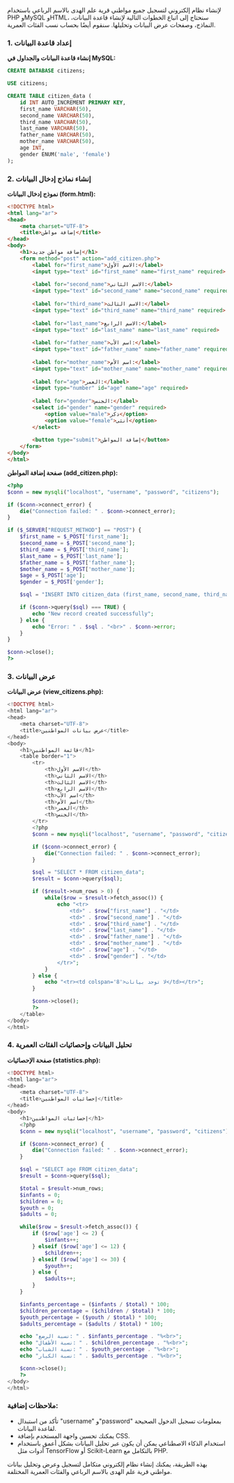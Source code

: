 لإنشاء نظام إلكتروني لتسجيل جميع مواطني قرية علم الهدى بالاسم الرباعي باستخدام PHP وMySQL وHTML، سنحتاج إلى اتباع الخطوات التالية لإنشاء قاعدة البيانات، النماذج، وصفحات عرض البيانات وتحليلها. سنقوم أيضًا بحساب نسب الفئات العمرية.

### 1. إعداد قاعدة البيانات

**إنشاء قاعدة البيانات والجداول في MySQL:**

```sql
CREATE DATABASE citizens;

USE citizens;

CREATE TABLE citizen_data (
    id INT AUTO_INCREMENT PRIMARY KEY,
    first_name VARCHAR(50),
    second_name VARCHAR(50),
    third_name VARCHAR(50),
    last_name VARCHAR(50),
    father_name VARCHAR(50),
    mother_name VARCHAR(50),
    age INT,
    gender ENUM('male', 'female')
);
```

### 2. إنشاء نماذج إدخال البيانات

**نموذج إدخال البيانات (form.html):**

```html
<!DOCTYPE html>
<html lang="ar">
<head>
    <meta charset="UTF-8">
    <title>إضافة مواطن</title>
</head>
<body>
    <h1>إضافة مواطن جديد</h1>
    <form method="post" action="add_citizen.php">
        <label for="first_name">الاسم الأول:</label>
        <input type="text" id="first_name" name="first_name" required>
        
        <label for="second_name">الاسم الثاني:</label>
        <input type="text" id="second_name" name="second_name" required>
        
        <label for="third_name">الاسم الثالث:</label>
        <input type="text" id="third_name" name="third_name" required>
        
        <label for="last_name">الاسم الرابع:</label>
        <input type="text" id="last_name" name="last_name" required>
        
        <label for="father_name">اسم الأب:</label>
        <input type="text" id="father_name" name="father_name" required>
        
        <label for="mother_name">اسم الأم:</label>
        <input type="text" id="mother_name" name="mother_name" required>
        
        <label for="age">العمر:</label>
        <input type="number" id="age" name="age" required>
        
        <label for="gender">الجنس:</label>
        <select id="gender" name="gender" required>
            <option value="male">ذكر</option>
            <option value="female">أنثى</option>
        </select>
        
        <button type="submit">إضافة المواطن</button>
    </form>
</body>
</html>
```

**صفحة إضافة المواطن (add_citizen.php):**

```php
<?php
$conn = new mysqli("localhost", "username", "password", "citizens");

if ($conn->connect_error) {
    die("Connection failed: " . $conn->connect_error);
}

if ($_SERVER["REQUEST_METHOD"] == "POST") {
    $first_name = $_POST['first_name'];
    $second_name = $_POST['second_name'];
    $third_name = $_POST['third_name'];
    $last_name = $_POST['last_name'];
    $father_name = $_POST['father_name'];
    $mother_name = $_POST['mother_name'];
    $age = $_POST['age'];
    $gender = $_POST['gender'];

    $sql = "INSERT INTO citizen_data (first_name, second_name, third_name, last_name, father_name, mother_name, age, gender) VALUES ('$first_name', '$second_name', '$third_name', '$last_name', '$father_name', '$mother_name', $age, '$gender')";

    if ($conn->query($sql) === TRUE) {
        echo "New record created successfully";
    } else {
        echo "Error: " . $sql . "<br>" . $conn->error;
    }
}

$conn->close();
?>
```

### 3. عرض البيانات

**عرض البيانات (view_citizens.php):**

```php
<!DOCTYPE html>
<html lang="ar">
<head>
    <meta charset="UTF-8">
    <title>عرض بيانات المواطنين</title>
</head>
<body>
    <h1>قائمة المواطنين</h1>
    <table border="1">
        <tr>
            <th>الاسم الأول</th>
            <th>الاسم الثاني</th>
            <th>الاسم الثالث</th>
            <th>الاسم الرابع</th>
            <th>اسم الأب</th>
            <th>اسم الأم</th>
            <th>العمر</th>
            <th>الجنس</th>
        </tr>
        <?php
        $conn = new mysqli("localhost", "username", "password", "citizens");

        if ($conn->connect_error) {
            die("Connection failed: " . $conn->connect_error);
        }

        $sql = "SELECT * FROM citizen_data";
        $result = $conn->query($sql);

        if ($result->num_rows > 0) {
            while($row = $result->fetch_assoc()) {
                echo "<tr>
                    <td>" . $row["first_name"] . "</td>
                    <td>" . $row["second_name"] . "</td>
                    <td>" . $row["third_name"] . "</td>
                    <td>" . $row["last_name"] . "</td>
                    <td>" . $row["father_name"] . "</td>
                    <td>" . $row["mother_name"] . "</td>
                    <td>" . $row["age"] . "</td>
                    <td>" . $row["gender"] . "</td>
                </tr>";
            }
        } else {
            echo "<tr><td colspan='8'>لا توجد بيانات</td></tr>";
        }

        $conn->close();
        ?>
    </table>
</body>
</html>
```

### 4. تحليل البيانات وإحصائيات الفئات العمرية

**صفحة الإحصائيات (statistics.php):**

```php
<!DOCTYPE html>
<html lang="ar">
<head>
    <meta charset="UTF-8">
    <title>إحصائيات المواطنين</title>
</head>
<body>
    <h1>إحصائيات المواطنين</h1>
    <?php
    $conn = new mysqli("localhost", "username", "password", "citizens");

    if ($conn->connect_error) {
        die("Connection failed: " . $conn->connect_error);
    }

    $sql = "SELECT age FROM citizen_data";
    $result = $conn->query($sql);

    $total = $result->num_rows;
    $infants = 0;
    $children = 0;
    $youth = 0;
    $adults = 0;

    while($row = $result->fetch_assoc()) {
        if ($row['age'] <= 2) {
            $infants++;
        } elseif ($row['age'] <= 12) {
            $children++;
        } elseif ($row['age'] <= 30) {
            $youth++;
        } else {
            $adults++;
        }
    }

    $infants_percentage = ($infants / $total) * 100;
    $children_percentage = ($children / $total) * 100;
    $youth_percentage = ($youth / $total) * 100;
    $adults_percentage = ($adults / $total) * 100;

    echo "نسبة الرضع: " . $infants_percentage . "%<br>";
    echo "نسبة الأطفال: " . $children_percentage . "%<br>";
    echo "نسبة الشباب: " . $youth_percentage . "%<br>";
    echo "نسبة الكبار: " . $adults_percentage . "%<br>";

    $conn->close();
    ?>
</body>
</html>
```

### ملاحظات إضافية:
- تأكد من استبدال "username" و"password" بمعلومات تسجيل الدخول الصحيحة لقاعدة البيانات.
- يمكنك تحسين واجهة المستخدم بإضافة CSS.
- استخدام الذكاء الاصطناعي يمكن أن يكون عبر تحليل البيانات بشكل أعمق باستخدام أدوات مثل TensorFlow أو Scikit-Learn بالتكامل مع PHP.

بهذه الطريقة، يمكنك إنشاء نظام إلكتروني متكامل لتسجيل وعرض وتحليل بيانات مواطني قرية علم الهدى بالاسم الرباعي والفئات العمرية المختلفة.
